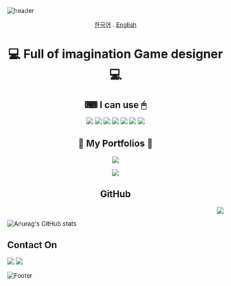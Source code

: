 ![header](https://capsule-render.vercel.app/api?type=waving&color=F781F3&height=150&section=header&text=Welcome%20To%20ISALA's%20GitHub&fontSize=45&animation=twinkling)

<div align="center"> 
  <a href="https://github.com/sala1011/sala1011/blob/main/README-KR.md">한국어</a>
  .
  <a href="https://github.com/sala1011/sala1011/blob/main/README.md">English</a>

  💻 **Full of imagination Game designer** 💻 
======
  
  ⌨ **I can use** 🖱
  ------
  
  <img src="https://img.shields.io/badge/Word-2B579A?style=flat-square&logo=Microsoft Word&logoColor=white"/></a>
  <img src="https://img.shields.io/badge/Excel-217346?style=flat-square&logo=Microsoft Excel&logoColor=white"/></a>
  <img src="https://img.shields.io/badge/Powerpoint-B7472A?style=flat-square&logo=Microsoft PowerPoint&logoColor=white"/></a>
  <img src="https://img.shields.io/badge/Photoshop-31A8FF?style=flat-square&logo=Adobe Photoshop&logoColor=white"/></a>
  <img src="https://img.shields.io/badge/Aseprite-7D929E?style=flat-square&logo=Aseprite&logoColor=white"/></a>
  <img src="https://img.shields.io/badge/Notion-000000?style=flat-square&logo=Notion&logoColor=white"/></a>
  <img src="https://img.shields.io/badge/Unity-F0F0F0?style=flat-square&logo=Unity&logoColor=black"/></a>
  
  📰 **My Portfolios** 📰
  ------
  
  <a href="http://ggm.gondr.net/user/profile/25"><img src="https://img.shields.io/badge/📰Portfolio-222324?style=for-the-badge"></a>
  
  <a href="(https://isala.notion.site/f610a9885512430cad346cb2cfeb2b52)"><img src="https://img.shields.io/badge/Notion-222324?&logo=Notion&logoColor=white&style=for-the-badge"></a>
  
   **GitHub** 
  ------
  </div>
  <div align="right"> 
  <a href="https://hits.seeyoufarm.com"><img src="https://hits.seeyoufarm.com/api/count/incr/badge.svg?url=https%3A%2F%2Fgithub.com%2Fsala1011&count_bg=%23EB70FF&title_bg=%23555555&icon=github.svg&icon_color=%23FFFFFF&title=ISALA&edge_flat=false"/></a>
  </div>
  <div align="left"> 
    
  ![Anurag's GitHub stats](https://github-readme-stats.vercel.app/api?username=sala1011&theme=omni&show_icons=true)

</div>

   **Contact On** 
  ------
  <a href="https://mail.google.com/mail/u/0/?tab=rm&ogbl#inbox?compose=new"><img src="https://img.shields.io/badge/Gmail-EA4335?&logo=Gmail&logoColor=white&style=for-the-badge"></a>
  <a href="https://open.kakao.com/o/sMSQ0IFe"><img src="https://img.shields.io/badge/KakaoTalk-FFCD00?&logo=KakaoTalk&logoColor=white&style=for-the-badge"></a>
  
![Footer](https://capsule-render.vercel.app/api?type=waving&color=F781F3&height=150&section=footer)
